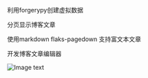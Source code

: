 利用forgerypy创建虚拟数据

分页显示博客文章

使用markdown flaks-pagedown 支持富文本文章

开发博客文章编辑器

![Image text](https://raw.githubusercontent.com/ZacharyRZ/LeaPython/3b/image/1490001772(1).jpg)
